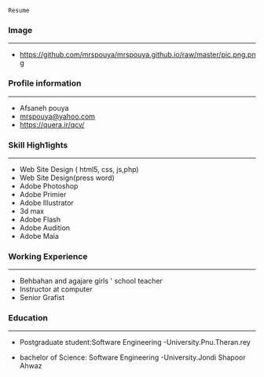 ```
Resume
```


### Image
---
 +  https://github.com/mrspouya/mrspouya.github.io/raw/master/pic.png.png


### Profile information
---
+    Afsaneh pouya
+    mrspouya@yahoo.com
+    https://quera.ir/qcv/


### Skill High1ights
---
+    Web Site Design ( html5, css, js,php)
+    Web Site Design(press word)
+    Adobe Photoshop
+    Adobe Primier
+    Adobe Illustrator
+    3d max
+    Adobe Flash
+    Adobe Audition
+    Adobe Maia


### Working Experience
---

+    Behbahan and agajare girls ' school teacher
+    Instructor at computer
+    Senior Grafist


### Education
---

+    Postgraduate student:Software Engineering
     -University.Pnu.Theran.rey 

+    bachelor of Science: Software Engineering
     -University.Jondi Shapoor Ahwaz
